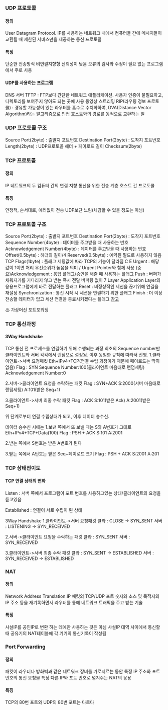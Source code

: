 
### **UDP 프로토콜**
#### 정의
User Datagram Protocol. IP를 사용하는 네트워크 내에서 컴퓨터들 간에 메시지들이 교환될 때 제한된 서비스만을 제공하는 통신 프로토콜

#### 특징
단순한 전송방식
비연결지향형
신뢰성이 낮음
오류의 검사와 수정이 필요 없는 프로그램에서 주로 사용

#### UDP를 사용하는 프로그램
 DNS 서버 
TFTP : FTP보다 간단한 네트워크 애플리케이션. 사용자 인증이 불필요하고, 디렉토리를 보여주지 않아도 되는 곳에 사용
동영상 스트리밍
RIP(라우팅 정보 프로토콜) : 경유할 가능성이 있는 라우터를 홉수로 수치화하여, DVA(Distance Vector Algorithm)라는 알고리즘으로 인접 호스트와의 경로를 동적으로 교환하는 일

### **UDP 프로토콜 구조**
Source Port(2byte) : 출발지 포트번호
Destination Port(2byte) : 도착지 포트번호
Length(2byte) : UDP프로토콜 헤더 + 페이로드 길이
Checksum(2byte) 


### **TCP 프로토콜**
#### 정의
IP 네트워크의 두 컴퓨터 간의 연결 지향 통신을 위한 전송 계층 호스트 간 프로토콜

#### 특징
안정적, 순서대로, 에러없이 전송
UDP보단 느림(체감할 수 있을 정도는 아님)

### **TCP 프로토콜 구조**
Source Port(2byte) : 출발지 포트번호
Destination Port(2byte) : 도착지 포트번호
Sequence Number(4byte) : 데이터를 주고받을 때 사용하는 번호
Acknowledgement Number(4byte) : 데이터를 주고받을 때 사용하는 번호
Offset(0.5byte) : 헤더의 길이/4
Reserved(0.5byte) : 예약된 필드로 사용하지 않음
TCP Flags(1byte) : 플래그 세팅값에 따라 TCP의 기능이 달라짐
C 
E 
Urgent : 해당 값이 1이면 처리 우선순위가 높음을 의미 / Urgent Pointer와 함께 사용
(중요)Acknowledgement : 응답 플래그/승인을 해줄 때 사용하는 플래그 
Push :   버퍼가 채워지기를 기다리지 않고 받는 즉시 전달
	버퍼링 없이 7 Layer Application Layer의 응용프로그램에게 바로 전달하는 플래그 
Reset : 비정상적인 세션을 끊기위해 연결을 재설정
Synchronization : 통신 시작 시 세션을 연결하기 위한 플래그 
Finish : 더 이상 전송할 데이터가 없고 세션 연결을 종료시키겠다는 플래그
[참고](https://hongpossible.tistory.com/entry/TCP-Flag%EB%9E%80)

♨ 가상머신 포트포워딩 



### TCP 통신과정
#### 3Way Handshake
TCP 통신 전 프로세스를 연결하기 위해 수행되는 과정
최초의 Sequence number만 클라이언트와 서버 각각에서 랜덤으로 설정됨.
이후 동일한 규칙에 따라서 진행.
1.클라이언트->서버 요청패킷
Eth+IPv4+TCP(연결 수립 과정이기 때문에 페이로드는 딱히 없음)
Flag : SYN
Sequence Number:100(클라이언트 마음대로 랜덤세팅) Acknowledgement Number:0

2.서버->클라이언트 요청을 수락하는 패킷
Flag : SYN+ACK
S:2000(서버 마음대로 랜덤세팅) A:101(받은 Seq+1)

3.클라이언트->서버 최종 수락 패킷
Flag : ACK
S:101(받은 Ack) A:2001(받은 Seq+1)

위 단계로부터 연결 수립상태가 되고, 이후 데이터 송수신.

데이터 송수신 시에는
1.보낸 쪽에서 또 보낼 때는 S와 A번호가 그대로
Eth+IPv4+TCP+Data(100)
Flag : PSH + ACK
S:101 A:2001

2.받는 쪽에서 S번호는 받은 A번호가 된다

3.받는 쪽에서 A번호는 받은 Seq+페이로드 크기
Flag : PSH + ACK
S:2001 A:201


### TCP 상태전이도

#### TCP 연결 상태의 변화
Listen : 서버 쪽에서 프로그램이 포트 번호를 사용하고있는 상태/클라이언트의 요청을 듣고있음

Established : 연결이 서로 수립이 된 상태

3Way Handshake
1.클라이언트->서버 요청패킷
클라 : CLOSE -> SYN_SENT
서버 : LISTENING -> SYN_RECEIVED

2.서버->클라이언트 요청을 수락하는 패킷
클라 : SYN_SENT
서버 : SYN_RECEIVED

3.클라이언트->서버 최종 수락 패킷
클라 : SYN_SENT -> ESTABLISHED
서버 : SYN_RECEIVED -> ESTABLISHED



### **NAT**
#### 정의
Network Address Translation.IP 패킷의 TCP/UDP 포트 숫자와 소스 및 목적지의 IP 주소 등을 재기록하면서 라우터를 통해 네트워크 트래픽을 주고 받는 기술

#### 특징
사설IP를 공인IP로 변환 하는 데에만 사용하는 것은 아님
사설IP 대역 사이에서 통신할 때 공유기의 NAT테이블에 각 기기의 통신기록이 작성됨

### Port Forwarding  
#### 정의
패킷이 라우터나 방화벽과 같은 네트워크 장비를 가로지르는 동안 특정 IP 주소와 포트 번호의 통신 요청을 특정 다른 IP와 포트 번호로 넘겨주는 NAT의 응용

#### 특징
TCP의 80번 포트와 UDP의 80번 포트는 다르다
